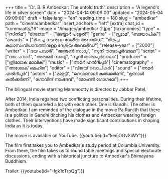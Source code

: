 +++
title = "Dr. B. R Ambedkar: The untold truth"
description = "A legend's life in silver screen"
date = "2024-04-14 09:09:00"
updated = "2024-05-04 09:09:00"
draft = false
lang = "en"
reading_time = 180
slug = "ambedkar"
path = "cinema/ambedkar"
insert_anchors = "left"
[extra]
chat_id = "kummaatty/16"
image = "/images/ambedkar-2.jpg"
[taxonomies]
    "type" = ["സിനിമ"]
    "director" = ["ജബ്ബാർ പട്ടേൽ"]
    "genre" = ["ഡ്രാമ", "ബയോപിക്"]
    "awards" = ["മികച്ച നടനുള്ള ദേശീയ അവാർഡ്", "മികച്ച കലാസംവിധാനത്തിനുള്ള ദേശീയ അവാർഡ്"]
    "release-year" = ["2000"]
    "writer" = ["ദയ പവാർ", "അരുൺ സാധൂ", "സൂനി താരാപൂർവാലാ"]
    "script" = ["ദയ പവാർ", "അരുൺ സാധൂ", "സൂനി താരാപൂർവാലാ"]
    "producer" = ["ത്രിലോക് മാലിക്"]
    "music" = ["അമർ ഹൽദിപൂർ"]
    "cinematography" = ["അശോക് മെഹ്ത"]
    "editor" = ["വിജയ് ഖൊചികർ"]
    "sound" = ["അമർ ഹൽദിപൂർ"]
    "actors" = ["മമ്മുട്ടി", "സൊണാലി കുൽക്കർണി", "മൃണാൾ കുൽക്കർണി", "ഗോവിന്ദ് നാംദേവ്", "മോഹൻ ഗോഗലേ"]
+++

The bilingual movie starring Mammootty is directed by Jabbar Patel.

After 2014, India regained two conflicting personalities. During their lifetime, both of them quarreled a lot with each other. One is Gandhi. The other is Ambedkar. I am reminded of the dialogue in the movie Pa Ranjith that there is a politics in Gandhi ditching his clothes and Ambedkar wearing foreign clothes. Their interventions have made significant contributions in shaping India as it is today.

The movie is available on YouTube.  {{youtube(id="keejOOvSlWY")}}

The film first takes you to Ambedkar's study period at Columbia University. From there, the film takes us to round table meetings and special electorate discussions, ending with a historical juncture to Ambedkar's Bhimayana Buddhism.

Trailer: {{youtube(id="-Igk1oTrpQg")}}
